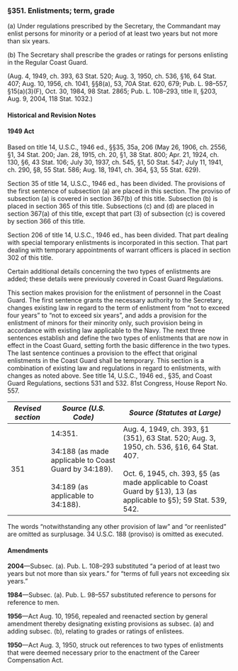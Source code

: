### §351. Enlistments; term, grade ###

(a) Under regulations prescribed by the Secretary, the Commandant may enlist persons for minority or a period of at least two years but not more than six years.

(b) The Secretary shall prescribe the grades or ratings for persons enlisting in the Regular Coast Guard.

(Aug. 4, 1949, ch. 393, 63 Stat. 520; Aug. 3, 1950, ch. 536, §16, 64 Stat. 407; Aug. 10, 1956, ch. 1041, §§8(a), 53, 70A Stat. 620, 679; Pub. L. 98–557, §15(a)(3)(F), Oct. 30, 1984, 98 Stat. 2865; Pub. L. 108–293, title II, §203, Aug. 9, 2004, 118 Stat. 1032.)

#### Historical and Revision Notes ####

#### 1949 Act ####

Based on title 14, U.S.C., 1946 ed., §§35, 35a, 206 (May 26, 1906, ch. 2556, §1, 34 Stat. 200; Jan. 28, 1915, ch. 20, §1, 38 Stat. 800; Apr. 21, 1924, ch. 130, §6, 43 Stat. 106; July 30, 1937, ch. 545, §1, 50 Stat. 547; July 11, 1941, ch. 290, §8, 55 Stat. 586; Aug. 18, 1941, ch. 364, §3, 55 Stat. 629).

Section 35 of title 14, U.S.C., 1946 ed., has been divided. The provisions of the first sentence of subsection (a) are placed in this section. The proviso of subsection (a) is covered in section 367(b) of this title. Subsection (b) is placed in section 365 of this title. Subsections (c) and (d) are placed in section 367(a) of this title, except that part (3) of subsection (c) is covered by section 366 of this title.

Section 206 of title 14, U.S.C., 1946 ed., has been divided. That part dealing with special temporary enlistments is incorporated in this section. That part dealing with temporary appointments of warrant officers is placed in section 302 of this title.

Certain additional details concerning the two types of enlistments are added; these details were previously covered in Coast Guard Regulations.

This section makes provision for the enlistment of personnel in the Coast Guard. The first sentence grants the necessary authority to the Secretary, changes existing law in regard to the term of enlistment from “not to exceed four years” to “not to exceed six years”, and adds a provision for the enlistment of minors for their minority only, such provision being in accordance with existing law applicable to the Navy. The next three sentences establish and define the two types of enlistments that are now in effect in the Coast Guard, setting forth the basic difference in the two types. The last sentence continues a provision to the effect that original enlistments in the Coast Guard shall be temporary. This section is a combination of existing law and regulations in regard to enlistments, with changes as noted above. See title 14, U.S.C., 1946 ed., §35, and Coast Guard Regulations, sections 531 and 532. 81st Congress, House Report No. 557.

|*Revised section*|                                              *Source (U.S. Code)*                                               |                                                                                            *Source (Statutes at Large)*                                                                                            |
|-----------------|-----------------------------------------------------------------------------------------------------------------|--------------------------------------------------------------------------------------------------------------------------------------------------------------------------------------------------------------------|
|       351       |14:351.<br/><br/>34:188 (as made applicable to Coast Guard by 34:189).<br/><br/>34:189 (as applicable to 34:188).|Aug. 4, 1949, ch. 393, §1 (351), 63 Stat. 520; Aug. 3, 1950, ch. 536, §16, 64 Stat. 407.<br/><br/>Oct. 6, 1945, ch. 393, §5 (as made applicable to Coast Guard by §13), 13 (as applicable to §5); 59 Stat. 539, 542.|

The words “notwithstanding any other provision of law” and “or reenlisted” are omitted as surplusage. 34 U.S.C. 188 (proviso) is omitted as executed.

#### Amendments ####

**2004**—Subsec. (a). Pub. L. 108–293 substituted “a period of at least two years but not more than six years.” for “terms of full years not exceeding six years.”

**1984**—Subsec. (a). Pub. L. 98–557 substituted reference to persons for reference to men.

**1956**—Act Aug. 10, 1956, repealed and reenacted section by general amendment thereby designating existing provisions as subsec. (a) and adding subsec. (b), relating to grades or ratings of enlistees.

**1950**—Act Aug. 3, 1950, struck out references to two types of enlistments that were deemed necessary prior to the enactment of the Career Compensation Act.